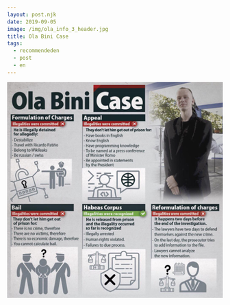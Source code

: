 ```yaml
---
layout: post.njk
date: 2019-09-05
image: /img/ola_info_3_header.jpg
title: Ola Bini Case
tags:
  - recommendeden
  - post
  - en
---
```


![Ola Bini Case](/img/ola_info_3.jpg)
